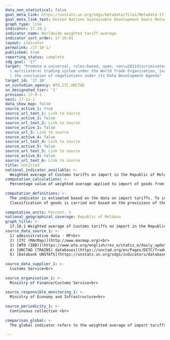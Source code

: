 ```yaml
---
data_non_statistical: false
goal_meta_link: https://unstats.un.org/sdgs/metadata/files/Metadata-17-10-01.pdf
goal_meta_link_text: United Nations Sustainable Development Goals Metadata (pdf 468kB)
graph_type: line
indicator: 17.10.1
indicator_name: Worldwide weighted tariff-average
indicator_sort_order: 17-10-01
layout: indicator
permalink: /17-10-1/
published: true
reporting_status: complete
sdg_goal: '17'
target: "Promote a universal, rules-based, open, non\u2011discriminatory and equitable\
  \ multilateral trading system under the World Trade Organization, including through\
  \ the conclusion of negotiations under its Doha Development Agenda"
target_id: '17.10'
un_custodian_agency: WTO,ITC,UNCTAD
un_designated_tier: '1'
previous: 17-9-1
next: 17-11-1
data_show_map: false
source_active_1: true
source_url_text_1: Link to source
source_active_2: false
source_url_text_2: Link to Source
source_active_3: false
source_url_3: Link to source
source_active_4: false
source_url_text_4: Link to source
source_active_5: false
source_url_text_5: Link to source
source_active_6: false
source_url_text_6: Link to source
title: Untitled
national_indicator_available: >-
  Weighted average of Customs tariffs on import in the Republic of Moldova
computation_calculations: >-
  Percentage value of weighted average applied to import of goods from chapter 01-97 of the Harmonised System of Goods' Description and Coding. <br> 
  
computation_definitions: >-
  The indicator is estimated based on the data on import tariffs. To include all tariffs, some charges which are not expressed in an ad valorem form (for instance, special charges) are transformed in ad valorem equivalents (meaning as a percentage of the import value). Conversions is carried out at a tariff for every importer, using the unit cost method. The values of the import unit are calculated from the import values and quantities. Only a limited number of tariff rates which are not ad valorem (meaning technical charges) cannot be supplied by ad valorem equivalents (AVE) and are excluded from the calculation. This methodology allows as well for countries to be compared. The measures and fees for trade remediation are not considered to be tariffs.<br> 
  Classification of goods is carried out based on the provisions of the International Convention on the Harmonised Commodity Description and Coding System (joined by the Republic of Moldova in 2004 via Law No. 112 ), is one of the basic documents developed by the World Customs Organization. To unify the classification of goods, they use the annex of the given Convention, which includes the Universal Nomenclature of Commodities, currently used by 207 countries of the works as basis for customs tariffs for export/import, as well for statistical purpose. The Combine Nomenclature of Commodities is divided in 21 sections, 97 chapters, 1200 tariff items and over 5100 tariff sub-items, used as basis for developing and managing the Integrated Customs Tariff of the Republic of Moldova  (TARIM). TARIM stores information regarding the tariff measures and economic policy measures applied to imported commodities in the Republic of Moldova/exported from the Republic of Moldova. TARIM is published on the official web page of the Customs Service (Law No. 172 of  25.07.2014approving the Combined Nomenclature of Commodities).<br> 
  
computation_units: Percent, %
national_geographical_coverage: Republic of Moldova
graph_title: >-
  17.10.1 Weighted average of Customs tariffs on import in the Republic of Moldova  
source_data_source_1: >-
  1) administrative data - MF<br> 
  2) [ITC (MAcMap)](http://www.macmap.org)<br> 
  3) [WTO (IDB)](https://www.wto.org/english/res_e/statis_e/daily_update_e/tariff_profiles/MD_E.pdf)<br> 
  4) [UNCTAD (TRAINS) databases](https://unctad.org/en/Pages/DITC/Trade-Analysis/Non-Tariff-Measures/NTMs-trains.aspx)<br> 
  5) [Databank UNSTATS](https://unstats.un.org/sdgs/indicators/database/) <br> 
  
source_data_supplier_1: >-
  Customs Service<br> 
  
source_organisation_1: >-
  Ministry of Finance/Customs Service<br> 
  
source_responsible_monitoring_1: >-
  Ministry of Economy and Infrastructure<br> 
  
source_periodicity_1: >-
  Continuous collection <br> 
  
comparison_global: >-
  The global indicator refers to the weighted average of import tariffs at the world level, while the national indicator represents a part of the aggregated global indicator <br> 
  
---
```

